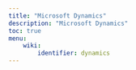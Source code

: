 ```yaml
---
title: "Microsoft Dynamics"
description: "Microsoft Dynamics"
toc: true
menu:
    wiki:
        identifier: dynamics
---
```

